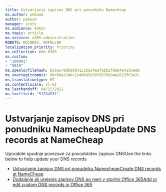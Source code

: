 ```yaml
---
title: Ustvarjanje zapisov DNS pri ponudniku Namecheap
ms.author: pebaum
author: pebaum
manager: scotv
ms.audience: Admin
ms.topic: article
ms.service: o365-administration
ROBOTS: NOINDEX, NOFOLLOW
localization_priority: Priority
ms.collection: Adm_O365
ms.custom:
- "100001"
- "5810"
ms.openlocfilehash: 036a570db0dd4153be34eafabb2f8864041d3ee0
ms.sourcegitcommit: 8bc60ec34bc1e40685e3976576e04a2623f63a7c
ms.translationtype: HT
ms.contentlocale: sl-SI
ms.lasthandoff: 04/15/2021
ms.locfileid: "51834531"
---
```

# <a name="update-dns-records-at-namecheap"></a><span data-ttu-id="83e9f-102">Ustvarjanje zapisov DNS pri ponudniku Namecheap</span><span class="sxs-lookup"><span data-stu-id="83e9f-102">Update DNS records at NameCheap</span></span>

<span data-ttu-id="83e9f-103">Uporabite spodnje povezave za posodobitev zapisov DNS</span><span class="sxs-lookup"><span data-stu-id="83e9f-103">Use the links below to help update your DNS records</span></span>

- [<span data-ttu-id="83e9f-104">Ustvarjanje zapisov DNS pri ponudniku Namecheap</span><span class="sxs-lookup"><span data-stu-id="83e9f-104">Create DNS records at NameCheap</span></span>](https://docs.microsoft.com/microsoft-365/admin/dns/create-dns-records-at-namecheap?view=o365-worldwide)
- [<span data-ttu-id="83e9f-105">Dodajanje ali urejanje zapisov DNS po meri v storitvi Office 365</span><span class="sxs-lookup"><span data-stu-id="83e9f-105">Add or edit custom DNS records in Office 365</span></span>](https://docs.microsoft.com/microsoft-365/admin/setup/add-domain#add-or-edit-custom-dns-records)